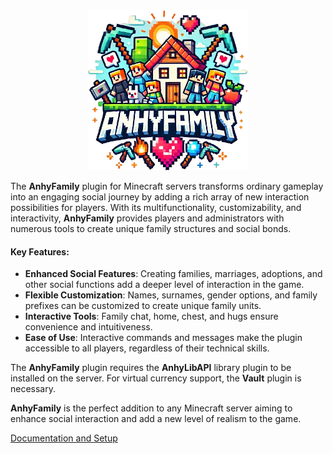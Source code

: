 <div align="center">
    <img src="logo_maxy.png" alt="AnhyFamily">
</div>

The **AnhyFamily** plugin for Minecraft servers transforms ordinary gameplay into an engaging social journey by adding a rich array of new interaction possibilities for players. With its multifunctionality, customizability, and interactivity, **AnhyFamily** provides players and administrators with numerous tools to create unique family structures and social bonds.

#### Key Features:

- **Enhanced Social Features**: Creating families, marriages, adoptions, and other social functions add a deeper level of interaction in the game.
- **Flexible Customization**: Names, surnames, gender options, and family prefixes can be customized to create unique family units.
- **Interactive Tools**: Family chat, home, chest, and hugs ensure convenience and intuitiveness.
- **Ease of Use**: Interactive commands and messages make the plugin accessible to all players, regardless of their technical skills.

The **AnhyFamily** plugin requires the **AnhyLibAPI** library plugin to be installed on the server. For virtual currency support, the **Vault** plugin is necessary.

**AnhyFamily** is the perfect addition to any Minecraft server aiming to enhance social interaction and add a new level of realism to the game.

[Documentation and Setup](https://github.com/AnhyDev/Documentation/blob/main/anhyfamily/uk/docs/index.md)